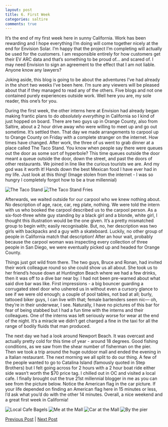 ```yaml
---
layout: post
title: 6. First Week
categories: saltire
comments: true
---
```


It’s the end of my first week here in sunny California. Work has been rewarding and I hope everything I’m doing will come together nicely at the end for Envision Solar. I’m happy that the project I’m completing will actually be used for the customers. I am responsible entirely for how customers get their EV ARC data and that’s something to be proud of… and scared of. I may need Envision to sign an agreement to the effect that I am not liable. Anyone know any lawyers? 

Joking aside, this blog is going to be about the adventures I’ve had already in the short two weeks I’ve been here. I’m sure any viewers will be pleased about that if they managed to read any of the others. Five blogs and not one contained purely experiences outside work. Well here you are, my sole reader, this one’s for you.

During the first week, the other interns here at Envision had already began making frantic plans to do *absolutely everything* in California so I kind of just hopped on board. There are two guys up in Orange County, also from Saltire, about a 2 hour drive away who were willing to meet up and go out sometime. It’s settled then. That day we made arrangements to carpool up to Orange County on Friday with a complete stranger on the internet. How times have changed. After work, the three of us went to grab dinner at a place called The Taco Stand. You know when people say there were queues out the door as some sort of hyperbole? This time queues outside the door meant a queue outside the door, down the street, and past the doors of other restaurants. We joined in line like the curious tourists we are. And my god was it worth it! Hands down the best Mexican food I have ever had in my life. Just look at this thing! (Image stolen from the internet - I was so hungry I completely forgot how to be a true millennial)

![The Taco Stand](/images/tacostand.png) ![The Taco Stand Fries](/images/tacostandfries.jpg)

Afterwards, we waited outside for our carpool who we knew nothing about. No description of age, race, car, reg plate, nothing. We were told the intern with us who booked the carpool described us to the carpool person. As a six-foot-three white guy standing by a black girl and a blonde, white girl, I thought this illustration would be the one given. It’s a pretty mismatched group to begin with; easily recognisable. But, no, her description was two girls with backpacks and a guy with a skateboard. Luckily, no other group of people in California match that description! After an hour wait, probably because the carpool woman was inspecting every collection of three people in San Diego, we were eventually picked up and headed for Orange County.

Things just got wild from there. The two guys, Bruce and Ronan, had invited their work colleague round so she could show us all about. She took us to her friend’s house down at Huntington Beach where we had a few drinks, then it was off to a dive bar near by. I had not been pre-warned about what said dive bar was like. First impressions - a big bouncer guarding a corrugated steel door who ushered us in without even a cursory glance to see if we were old enough; a couple of pool tables, not bad at all; burly, tattooed biker guys, I can live with that; female bartenders seem nic— oh, they’re in their underwear, I see. Naturally, I have no pictures of this bar for fear of being stabbed but I had a fun time with the interns and their colleagues. One of the interns was left seriously worse for wear at the end of the night. It’s a miracle we didn’t get charged a fine in the taxi for all the range of bodily fluids that man produced. 

The next day we had a look around Newport Beach. It was overcast and actually pretty cold for this time of year - around 18 degrees. Good fishing conditions, as we saw from the shear number of fisherman on the pier. Then we took a trip around the huge outdoor mall and ended the evening in a Italian restaurant. The next morning we all split to do our thing. A few of the people wanted to go to Catalina Island (famously quoted in Step Brothers) but I felt going across for 2 hours with a 2 hour boat ride either side wasn’t worth the $70 price tag. I chilled out in OC and visited a local cafe. I finally brought out the true 21st millennial blogger in me as you can see from the picture below. Notice the American flag in the car picture. If your life depended on finding an American flag here in 15 minutes or less, I’d ask what you’d do with the other 14 minutes. Overall, a nice weekend and a great first week in California!

![Local Cafe Bagels](/images/bagel.png) ![Me at the Mall](/images/memall.png) ![Car at the Mall](/images/car.png) ![By the pier](/images/mepier.png)

[Previous Post](saltirefive.html) | [Next Post](saltireseven.html)
